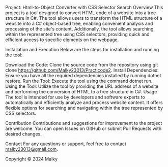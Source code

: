 
Project: Html-to-Object Converter with CSS Selector Search
Overview
This project is a tool designed to convert HTML code of a website into a tree structure in C#. The tool allows users to transform the HTML structure of a website into a C# object-based tree, enabling convenient analysis and processing of the site's content. Additionally, the tool allows searching within the represented tree using CSS selectors, providing quick and efficient access to specific elements on the webpage.

Installation and Execution
Below are the steps for installation and running the tool:

Download the Code: Clone the source code from the repository using git clone https://github.com/Malky23013/Practicode2.
Install Dependencies: Ensure you have all the required dependencies installed by running dotnet restore.
Run the Tool: Execute the tool using the command dotnet run.
Using the Tool: Utilize the tool by providing the URL address of a website and performing the conversion of HTML to a tree structure in C#.
Usage
The tool is intended for use by developers and software experts to automatically and efficiently analyze and process website content. It offers flexible options for searching and navigating within the tree represented by CSS selectors.

Contribution
Contributions and suggestions for improvement to the project are welcome. You can open Issues on GitHub or submit Pull Requests with desired changes.

Contact
For any questions or support, feel free to contact malky23013@gmail.com.

Copyright © 2024 Malky
